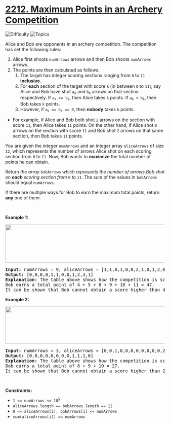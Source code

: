 # [2212. Maximum Points in an Archery Competition](https://leetcode.com/problems/maximum-points-in-an-archery-competition)

![Difficulty](https://img.shields.io/badge/Difficulty-Medium-blue.svg) ![Topics](https://img.shields.io/badge/Topics-Array,%20Bit%20Manipulation,%20Recursion,%20Enumeration-orange.svg)
<br/>

<p>Alice and Bob are opponents in an archery competition. The competition has set the following rules:</p>

<ol>
	<li>Alice first shoots <code>numArrows</code> arrows and then Bob shoots <code>numArrows</code> arrows.</li>
	<li>The points are then calculated as follows:
	<ol>
		<li>The target has integer scoring sections ranging from <code>0</code> to <code>11</code> <strong>inclusive</strong>.</li>
		<li>For <strong>each</strong> section of the target with score <code>k</code> (in between <code>0</code> to <code>11</code>), say Alice and Bob have shot <code>a<sub>k</sub></code> and <code>b<sub>k</sub></code> arrows on that section respectively. If <code>a<sub>k</sub> &gt;= b<sub>k</sub></code>, then Alice takes <code>k</code> points. If <code>a<sub>k</sub> &lt; b<sub>k</sub></code>, then Bob takes <code>k</code> points.</li>
		<li>However, if <code>a<sub>k</sub> == b<sub>k</sub> == 0</code>, then <strong>nobody</strong> takes <code>k</code> points.</li>
	</ol>
	</li>
</ol>

<ul>
	<li>
	<p>For example, if Alice and Bob both shot <code>2</code> arrows on the section with score <code>11</code>, then Alice takes <code>11</code> points. On the other hand, if Alice shot <code>0</code> arrows on the section with score <code>11</code> and Bob shot <code>2</code> arrows on that same section, then Bob takes <code>11</code> points.</p>
	</li>
</ul>

<p>You are given the integer <code>numArrows</code> and an integer array <code>aliceArrows</code> of size <code>12</code>, which represents the number of arrows Alice shot on each scoring section from <code>0</code> to <code>11</code>. Now, Bob wants to <strong>maximize</strong> the total number of points he can obtain.</p>

<p>Return <em>the array </em><code>bobArrows</code><em> which represents the number of arrows Bob shot on <strong>each</strong> scoring section from </em><code>0</code><em> to </em><code>11</code>. The sum of the values in <code>bobArrows</code> should equal <code>numArrows</code>.</p>

<p>If there are multiple ways for Bob to earn the maximum total points, return <strong>any</strong> one of them.</p>

<p>&nbsp;</p>
<p><strong class="example">Example 1:</strong></p>
<img alt="" src="https://assets.leetcode.com/uploads/2022/02/24/ex1.jpg" style="width: 600px; height: 120px;" />
<pre>
<strong>Input:</strong> numArrows = 9, aliceArrows = [1,1,0,1,0,0,2,1,0,1,2,0]
<strong>Output:</strong> [0,0,0,0,1,1,0,0,1,2,3,1]
<strong>Explanation:</strong> The table above shows how the competition is scored. 
Bob earns a total point of 4 + 5 + 8 + 9 + 10 + 11 = 47.
It can be shown that Bob cannot obtain a score higher than 47 points.
</pre>

<p><strong class="example">Example 2:</strong></p>
<img alt="" src="https://assets.leetcode.com/uploads/2022/02/24/ex2new.jpg" style="width: 600px; height: 117px;" />
<pre>
<strong>Input:</strong> numArrows = 3, aliceArrows = [0,0,1,0,0,0,0,0,0,0,0,2]
<strong>Output:</strong> [0,0,0,0,0,0,0,0,1,1,1,0]
<strong>Explanation:</strong> The table above shows how the competition is scored.
Bob earns a total point of 8 + 9 + 10 = 27.
It can be shown that Bob cannot obtain a score higher than 27 points.
</pre>

<p>&nbsp;</p>
<p><strong>Constraints:</strong></p>

<ul>
	<li><code>1 &lt;= numArrows &lt;= 10<sup>5</sup></code></li>
	<li><code>aliceArrows.length == bobArrows.length == 12</code></li>
	<li><code>0 &lt;= aliceArrows[i], bobArrows[i] &lt;= numArrows</code></li>
	<li><code>sum(aliceArrows[i]) == numArrows</code></li>
</ul>

